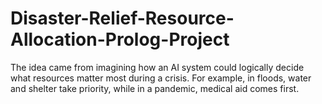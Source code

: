 # Disaster-Relief-Resource-Allocation-Prolog-Project
The idea came from imagining how an AI system could logically decide what resources matter most during a crisis. For example, in floods, water and shelter take priority, while in a pandemic, medical aid comes first.
